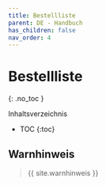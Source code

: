 ```yaml
---
title: Bestellliste
parent: DE - Handbuch
has_children: false
nav_order: 4
---
```


# Bestellliste
{: .no_toc }

Inhaltsverzeichnis

* TOC
{:toc}

## Warnhinweis

> {{ site.warnhinweis }}
